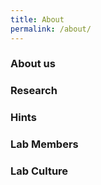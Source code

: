 ```yaml
---
title: About
permalink: /about/
---
```


### About us

### Research

### Hints

### Lab Members

### Lab Culture


